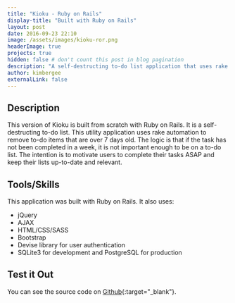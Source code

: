 ```yaml
---
title: "Kioku - Ruby on Rails"
display-title: "Built with Ruby on Rails"
layout: post
date: 2016-09-23 22:10
image: /assets/images/kioku-ror.png
headerImage: true
projects: true
hidden: false # don't count this post in blog pagination
description: "A self-destructing to-do list application that uses rake automation."
author: kimbergee
externalLink: false
---
```


## Description

This version of Kioku is built from scratch with Ruby on Rails. It is a self-destructing to-do list. This utility application uses rake automation to remove to-do items that are over 7 days old. The logic is that if the task has not been completed in a week, it is not important enough to be on a to-do list. The intention is to motivate users to complete their tasks ASAP and keep their lists up-to-date and relevant.

## Tools/Skills

This application was built with Ruby on Rails. It also uses:

* jQuery
* AJAX
* HTML/CSS/SASS
* Bootstrap
* Devise library for user authentication
* SQLite3 for development and PostgreSQL for production


## Test it Out

You can see the source code on [Github](https://github.com/kimbergee/kioku-ror){:target="_blank"}.
